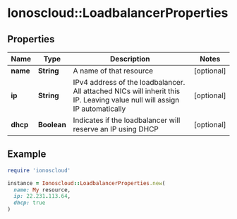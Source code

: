 # Ionoscloud::LoadbalancerProperties

## Properties

| Name | Type | Description | Notes |
| ---- | ---- | ----------- | ----- |
| **name** | **String** | A name of that resource | [optional] |
| **ip** | **String** | IPv4 address of the loadbalancer. All attached NICs will inherit this IP. Leaving value null will assign IP automatically | [optional] |
| **dhcp** | **Boolean** | Indicates if the loadbalancer will reserve an IP using DHCP | [optional] |

## Example

```ruby
require 'ionoscloud'

instance = Ionoscloud::LoadbalancerProperties.new(
  name: My resource,
  ip: 22.231.113.64,
  dhcp: true
)
```

